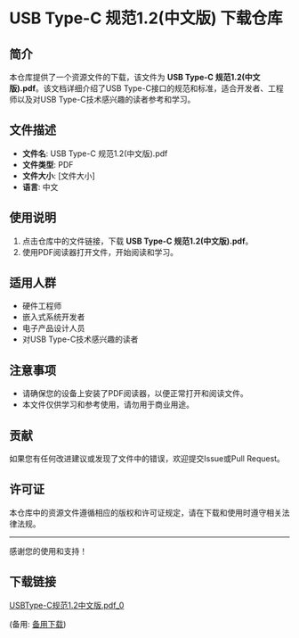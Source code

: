 # USB Type-C 规范1.2(中文版) 下载仓库

## 简介

本仓库提供了一个资源文件的下载，该文件为 **USB Type-C 规范1.2(中文版).pdf**。该文档详细介绍了USB Type-C接口的规范和标准，适合开发者、工程师以及对USB Type-C技术感兴趣的读者参考和学习。

## 文件描述

- **文件名**: USB Type-C 规范1.2(中文版).pdf
- **文件类型**: PDF
- **文件大小**: [文件大小]
- **语言**: 中文

## 使用说明

1. 点击仓库中的文件链接，下载 **USB Type-C 规范1.2(中文版).pdf**。
2. 使用PDF阅读器打开文件，开始阅读和学习。

## 适用人群

- 硬件工程师
- 嵌入式系统开发者
- 电子产品设计人员
- 对USB Type-C技术感兴趣的读者

## 注意事项

- 请确保您的设备上安装了PDF阅读器，以便正常打开和阅读文件。
- 本文件仅供学习和参考使用，请勿用于商业用途。

## 贡献

如果您有任何改进建议或发现了文件中的错误，欢迎提交Issue或Pull Request。

## 许可证

本仓库中的资源文件遵循相应的版权和许可证规定，请在下载和使用时遵守相关法律法规。

---

感谢您的使用和支持！

## 下载链接
[USBType-C规范1.2中文版.pdf_0](https://pan.quark.cn/s/da90705a2504) 

(备用: [备用下载](https://pan.baidu.com/s/1rNAj_sb_LYX3UeDS7RztXQ?pwd=1234))
